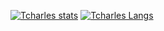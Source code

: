 [![Tcharles stats](https://github-readme-stats.vercel.app/api?username=TcharlesVargas)](https://github.com/anuraghazra/github-readme-stats)
[![Tcharles Langs](https://github-readme-stats.vercel.app/api/top-langs/?username=TcharlesVargas)](https://github.com/anuraghazra/github-readme-stats)
